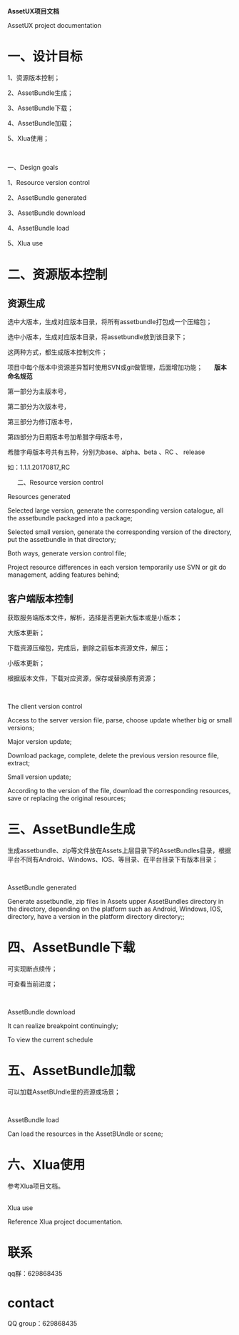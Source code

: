 

**AssetUX项目文档**

AssetUX project documentation

# 一、设计目标

1、资源版本控制；

2、AssetBundle生成；

3、AssetBundle下载；

4、AssetBundle加载；

5、Xlua使用；

&ensp; 

一、Design goals

1、Resource version control

2、AssetBundle generated

3、AssetBundle download

4、AssetBundle load

5、Xlua use


	

# 二、资源版本控制

## 资源生成

选中大版本，生成对应版本目录，将所有assetbundle打包成一个压缩包；

选中小版本，生成对应版本目录，将assetbundle放到该目录下；

这两种方式，都生成版本控制文件；



项目中每个版本中资源差异暂时使用SVN或git做管理，后面增加功能；
&ensp; 
&ensp; 
**版本命名规范**

第一部分为主版本号，

第二部分为次版本号，

第三部分为修订版本号，

第四部分为日期版本号加希腊字母版本号，

希腊字母版本号共有五种，分别为base、alpha、beta 、RC 、 release

如：1.1.1.20170817\_RC	  


&ensp; 
&ensp; 
二、Resource version control

Resources generated

Selected large version, generate the corresponding version catalogue, all the assetbundle packaged into a package;

Selected small version, generate the corresponding version of the directory, put the assetbundle in that directory;

Both ways, generate version control file;

Project resource differences in each version temporarily use SVN or git do management, adding features behind;





## 客户端版本控制

获取服务端版本文件，解析，选择是否更新大版本或是小版本；

大版本更新；

下载资源压缩包，完成后，删除之前版本资源文件，解压；

小版本更新；

根据版本文件，下载对应资源，保存或替换原有资源；

&ensp; 
&ensp; 

The client version control

Access to the server version file, parse, choose update whether big or small versions;

Major version update;

Download package, complete, delete the previous version resource file, extract;

Small version update;

According to the version of the file, download the corresponding resources, save or replacing the original resources;







# 三、AssetBundle生成

生成assetbundle、zip等文件放在Assets上层目录下的AssetBundles目录，根据平台不同有Android、Windows、IOS、等目录、在平台目录下有版本目录；

&ensp; 
&ensp; 

AssetBundle generated

Generate assetbundle, zip files in Assets upper AssetBundles directory in the directory, depending on the platform such as Android, Windows, IOS, directory, have a version in the platform directory directory;;



# 四、AssetBundle下载

可实现断点续传；

可查看当前进度；

&ensp; &ensp; 

AssetBundle download

It can realize breakpoint continuingly;

To view the current schedule



# 五、AssetBundle加载

可以加载AssetBUndle里的资源或场景；

&ensp; &ensp; 

AssetBundle load

Can load the resources in the AssetBUndle or scene;



# 六、Xlua使用

参考Xlua项目文档。  
&ensp; &ensp; 

Xlua use

Reference Xlua project  documentation.

# 联系
qq群：629868435

# contact
QQ group：629868435


